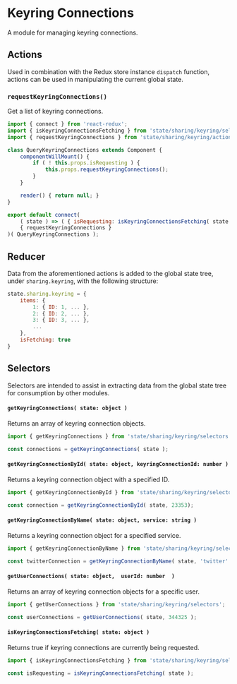 Keyring Connections
===================

A module for managing keyring connections.

## Actions

Used in combination with the Redux store instance `dispatch` function, actions can be used in manipulating the current global state.

### `requestKeyringConnections()`

Get a list of keyring connections.

```js
import { connect } from 'react-redux';
import { isKeyringConnectionsFetching } from 'state/sharing/keyring/selectors';
import { requestKeyringConnections } from 'state/sharing/keyring/actions';

class QueryKeyringConnections extends Component {
	componentWillMount() {
		if ( ! this.props.isRequesting ) {
			this.props.requestKeyringConnections();
		}
	}

	render() { return null; }
}

export default connect(
	( state ) => ( { isRequesting: isKeyringConnectionsFetching( state ) } ),
	{ requestKeyringConnections }
)( QueryKeyringConnections );
```

## Reducer

Data from the aforementioned actions is added to the global state tree, under `sharing.keyring`, with the following structure:

```js
state.sharing.keyring = {
	items: {
		1: { ID: 1, ... },
		2: { ID: 2, ... },
		3: { ID: 3, ... },
		...
	},
	isFetching: true
}
```

## Selectors

Selectors are intended to assist in extracting data from the global state tree for consumption by other modules.

#### `getKeyringConnections( state: object )`

Returns an array of keyring connection objects.

```js
import { getKeyringConnections } from 'state/sharing/keyring/selectors';

const connections = getKeyringConnections( state );
```

#### `getKeyringConnectionById( state: object, keyringConnectionId: number )`

Returns a keyring connection object with a specified ID.

```js
import { getKeyringConnectionById } from 'state/sharing/keyring/selectors';

const connection = getKeyringConnectionById( state, 23353);
```

#### `getKeyringConnectionByName( state: object, service: string )`

Returns a keyring connection object for a specified service.

```js
import { getKeyringConnectionByName } from 'state/sharing/keyring/selectors';

const twitterConnection = getKeyringConnectionByName( state, 'twitter' );
```

#### `getUserConnections( state: object,  userId: number  )`

Returns an array of keyring connection objects for a specific user.

```js
import { getUserConnections } from 'state/sharing/keyring/selectors';

const userConnections = getUserConnections( state, 344325 );
```

#### `isKeyringConnectionsFetching( state: object )`

Returns true if keyring connections are currently being requested.

```js
import { isKeyringConnectionsFetching } from 'state/sharing/keyring/selectors';

const isRequesting = isKeyringConnectionsFetching( state );
```
